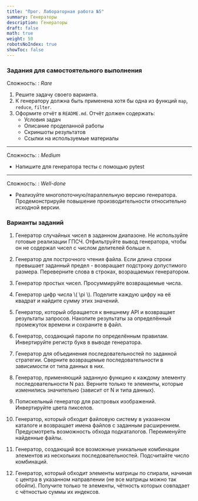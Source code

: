```yaml
---
title: "Прог. Лабораторная работа №5"
summary: Генераторы
description: Генераторы
draft: false
math: true
weight: 50
robotsNoIndex: true
showToc: false
---
```


### Задания для самостоятельного выполнения

Сложность:
: *Rare*

1. Решите задачу своего варианта.
2. К генератору должна быть применена хотя бы одна из функций `map`, `reduce`, `filter`.
3. Оформите отчёт в `README.md`. Отчёт должен содержать:
    * Условия задач
    * Описание проделанной работы
    * Скриншоты результатов
    * Ссылки на используемые материалы

---

Сложность:
: *Medium*  

* Напишите для генератора тесты с помощью pytest

---

Сложность:
: *Well-done* 

* Реализуйте многопоточную/параллельную версию генератора. Продемонстрируйе повышение производительности относительно исходной версии.


### Варианты заданий

1. Генератор случайных чисел в заданном диапазоне. Не используйте готовые реализации ГПСЧ. Отфильтруйте вывод генератора, чтобы он не содержал чисел с числом делителей больше n.

2. Генератор для построчного чтения файла. Если длина строки превышает заданный предел - возвращает подстроку допустимого размера. Переверните слова в строках, возращаемых генератором. 

3. Генератор простых чисел. Просуммируйте возвращаемые числа.

4. Генератор цифр числа \\( \pi \\). Поделите каждую цифру на её квадрат и найдите сумму этих значений.

5. Генератор, который обращается к внешнему API и возвращает результаты запросов. Накопите результаты за определённый промежуток времени и сохраните в файл. 

6. Генератор, создающий пароли по определённым правилам. Инвертируйте регистр букв в выводе генератора. 

7. Генератор для объединения последовательностей по заданной стратегии. Сверните возвращемые последовательности в зависимости от типа данных в них.

8. Генератор, применяющий заданную функцию к каждому элементу последовательности N раз. Верните только те элементы, которые изменились значительно (зависит от N и типа данных).

9. Попискельный генератор для растровых изображений. Инвертируйте цвета пикселов. 

10. Генератор, который обходит файловую систему в указанном каталоге и возвращает имена файлов с заданным расширением. Предусмотреть возможность обхода подкаталогов. Переименуйте найденные файлы.

11. Генератор, создающий все возможные уникальные комбинации элементов из нескольких последовательностей. Подсчитайте число комбинаций.

12. Генератор, который обходит элементы матрицы по спирали, начиная с центра в указанном направлении (не все матрицы можно так обойти). Получите только те элементы, чётность которых совпадает с чётностью суммы их индексов.
